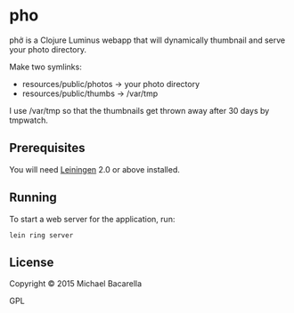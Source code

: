 # pho

phở is a Clojure Luminus webapp that will dynamically thumbnail and serve your photo directory.

Make two symlinks:

  - resources/public/photos -> your photo directory
  - resources/public/thumbs -> /var/tmp

I use /var/tmp so that the thumbnails get thrown away after 30 days by tmpwatch.

## Prerequisites

You will need [Leiningen][1] 2.0 or above installed.

[1]: https://github.com/technomancy/leiningen

## Running

To start a web server for the application, run:

    lein ring server

## License

Copyright © 2015 Michael Bacarella

GPL
